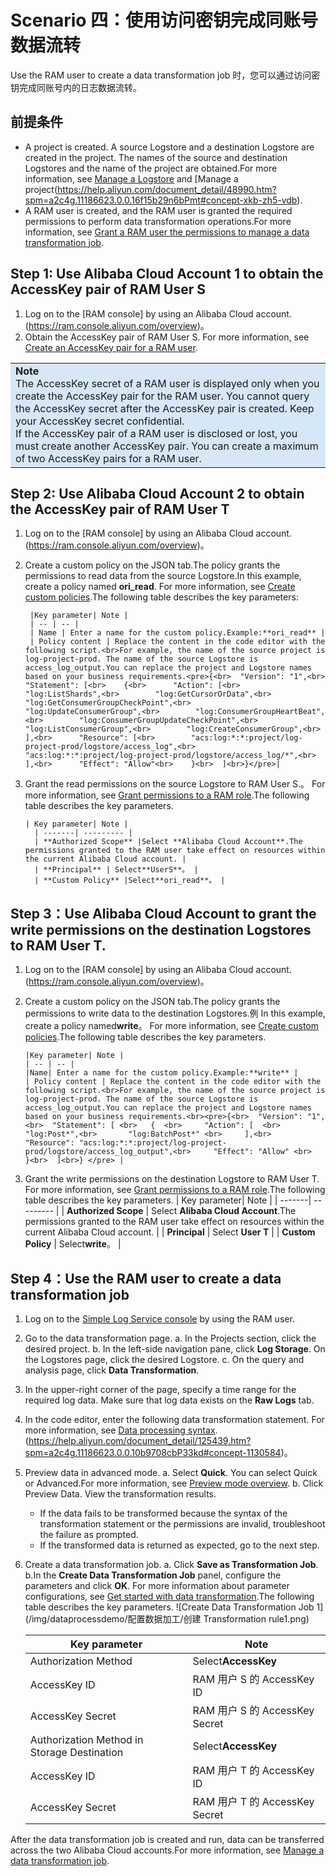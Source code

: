 # Scenario 四：使用访问密钥完成同账号数据流转

Use the RAM user to create a data transformation job 时，您可以通过访问密钥完成同账号内的日志数据流转。

## 前提条件

- A project is created. A source Logstore and a destination Logstore are created in the project. The names of the source and destination Logstores and the name of the project are obtained.For more information, see [Manage a Logstore](https://help.aliyun.com/document_detail/48984.htm?spm=a2c4g.11186623.0.0.16f17934Z4NUG1#concept-mxk-414-vdb) and [Manage a project(https://help.aliyun.com/document_detail/48990.htm?spm=a2c4g.11186623.0.0.16f15b29n6bPmt#concept-xkb-zh5-vdb).
- A RAM user is created, and the RAM user is granted the required permissions to perform data transformation operations.For more information, see [Grant a RAM user the permissions to manage a data transformation job](https://help.aliyun.com/document_detail/125779.htm?spm=a2c4g.11186623.0.0.16f129dbREi77F#task-2005445).

## Step 1: Use Alibaba Cloud Account 1 to obtain the AccessKey pair of RAM User S

1. Log on to the [RAM console] by using an Alibaba Cloud account.(https://ram.console.aliyun.com/overview)。
2. Obtain the AccessKey pair of RAM User S.
For more information, see [Create an AccessKey pair for a RAM user](https://help.aliyun.com/document_detail/215905.htm?spm=a2c4g.11186623.0.0.2f5c4bebZ0UBih#task-188766).
 <table><tr><td bgcolor="#d6e7f8"><b>Note</b><br> The AccessKey secret of a RAM user is displayed only when you create the AccessKey pair for the RAM user. You cannot query the AccessKey secret after the AccessKey pair is created. Keep your AccessKey secret confidential.<br>If the AccessKey pair of a RAM user is disclosed or lost, you must create another AccessKey pair. You can create a maximum of two AccessKey pairs for a RAM user.  </td></tr></table>

## Step 2: Use Alibaba Cloud Account 2 to obtain the AccessKey pair of RAM User T

1.  Log on to the [RAM console] by using an Alibaba Cloud account.(https://ram.console.aliyun.com/overview)。
2.  Create a custom policy on the JSON tab.The policy grants the permissions to read data from the source Logstore.In this example, create a policy named **ori_read**.
    For more information, see [Create custom policies](https://help.aliyun.com/document_detail/93733.htm?spm=a2c4g.11186623.0.0.16f11ff58fILkp#task-2149286).The following table describes the key parameters:

         |Key parameter| Note |
         | -- | -- |
         | Name | Enter a name for the custom policy.Example:**ori_read** |
         | Policy content | Replace the content in the code editor with the following script.<br>For example, the name of the source project is log-project-prod. The name of the source Logstore is access_log_output.You can replace the project and Logstore names based on your business requirements.<pre>{<br>  "Version": "1",<br>  "Statement": [<br>    {<br>      "Action": [<br>        "log:ListShards",<br>        "log:GetCursorOrData",<br>        "log:GetConsumerGroupCheckPoint",<br>        "log:UpdateConsumerGroup",<br>        "log:ConsumerGroupHeartBeat",<br>        "log:ConsumerGroupUpdateCheckPoint",<br>        "log:ListConsumerGroup",<br>        "log:CreateConsumerGroup",<br>      ],<br>      "Resource": [<br>        "acs:log:*:*:project/log-project-prod/logstore/access_log",<br>        "acs:log:*:*:project/log-project-prod/logstore/access_log/*",<br>      ],<br>      "Effect": "Allow"<br>    }<br>  ]<br>}</pre>|

3.  Grant the read permissions on the source Logstore to RAM User S.。
    For more information, see [Grant permissions to a RAM role](https://help.aliyun.com/document_detail/116147.htm?spm=a2c4g.11186623.0.0.16f12d7ayYMcWn#task-187801).The following table describes the key parameters.

        | Key parameter| Note |
          | -------| --------- |
          | **Authorized Scope** |Select **Alibaba Cloud Account**.The permissions granted to the RAM user take effect on resources within the current Alibaba Cloud account. |
          | **Principal** | Select**UserS**。 |
          | **Custom Policy** |Select**ori_read**。 |

## Step 3：Use Alibaba Cloud Account to grant the write permissions on the destination Logstores to RAM User T.

1.  Log on to the [RAM console] by using an Alibaba Cloud account.(https://ram.console.aliyun.com/overview)。
2.  Create a custom policy on the JSON tab.The policy grants the permissions to write data to the destination Logstores.例 In this example, create a policy named**write**。
    For more information, see [Create custom policies](https://help.aliyun.com/document_detail/93733.htm?spm=a2c4g.11186623.0.0.720664a1umWb1J#task-2149286).The following table describes the key parameters.

        |Key parameter| Note |
        | -- | -- |
        |Name| Enter a name for the custom policy.Example:**write** |
        | Policy content | Replace the content in the code editor with the following script.<br>For example, the name of the source project is log-project-prod. The name of the source Logstore is access_log_output.You can replace the project and Logstore names based on your business requirements.<br><pre>{<br>  "Version": "1", <br>  "Statement": [ <br>   {  <br>     "Action": [  <br>       "log:Post*",<br>       "log:BatchPost*" <br>     ],<br>     "Resource": "acs:log:*:*:project/log-project-prod/logstore/access_log_output",<br>     "Effect": "Allow" <br>   }<br>  ]<br>} </pre> |

3.  Grant the write permissions on the destination Logstore to RAM User T.
    For more information, see [Grant permissions to a RAM role](https://help.aliyun.com/document_detail/116147.htm?spm=a2c4g.11186623.0.0.16f12d7ayYMcWn#task-187801).The following table describes the key parameters.
    | Key parameter| Note |
    | -------| --------- |
    | **Authorized Scope** | Select **Alibaba Cloud Account**.The permissions granted to the RAM user take effect on resources within the current Alibaba Cloud account. |
    | **Principal** | Select **User T** |
    | **Custom Policy** | Select**write**。 |

## Step 4：Use the RAM user to create a data transformation job

1. Log on to the [Simple Log Service console](https://sls.console.aliyun.com/?spm=a2c4g.11186623.0.0.10b94450uwe8VN) by using the RAM user.
2. Go to the data transformation page.
   a. In the Projects section, click the desired project.
   b. In the left-side navigation pane, click **Log Storage**. On the Logstores page, click the desired Logstore.
   c. On the query and analysis page, click **Data Transformation**.
3. In the upper-right corner of the page, specify a time range for the required log data.
   Make sure that log data exists on the **Raw Logs** tab.
4. In the code editor, enter the following data transformation statement.
   For more information, see [Data processing syntax](https://help.aliyun.com/document_detail/125439.htm?spm=a2c4g.11186623.0.0.10b9708cbP33kd#concept-1130584).(https://help.aliyun.com/document_detail/125439.htm?spm=a2c4g.11186623.0.0.10b9708cbP33kd#concept-1130584)。
5. Preview data in advanced mode.
   a. Select **Quick**.
   You can select Quick or Advanced.For more information, see [Preview mode overview](https://help.aliyun.com/document_detail/175654.htm?spm=a2c4g.11186623.0.0.10b9708cCzGvXG#task-2565077).
   b. Click Preview Data.
   View the transformation results.

   - If the data fails to be transformed because the syntax of the transformation statement or the permissions are invalid, troubleshoot the failure as prompted.
   - If the transformed data is returned as expected, go to the next step.

6. Create a data transformation job.
   a. Click **Save as Transformation Job**.
   b.In the **Create Data Transformation Job** panel, configure the parameters and click **OK**.
   For more information about parameter configurations, see [Get started with data transformation](https://help.aliyun.com/document_detail/140895.htm?spm=a2c4g.11186623.0.0.10b94b411wYwnX#task-2316153).The following table describes the key parameters.
   ![Create Data Transformation Job 1](/img/dataprocessdemo/配置数据加工/创建 Transformation rule1.png)

   | Key parameter                               | Note                           |
   | ------------------------------------------- | ------------------------------ |
   | Authorization Method                        | Select**AccessKey**            |
   | AccessKey ID                                | RAM 用户 S 的 AccessKey ID     |
   | AccessKey Secret                            | RAM 用户 S 的 AccessKey Secret |
   | Authorization Method in Storage Destination | Select**AccessKey**            |
   | AccessKey ID                                | RAM 用户 T 的 AccessKey ID     |
   | AccessKey Secret                            | RAM 用户 T 的 AccessKey Secret |

After the data transformation job is created and run, data can be transferred across the two Alibaba Cloud accounts.For more information, see [Manage a data transformation job](https://help.aliyun.com/document_detail/128744.htm?spm=a2c4g.11186623.0.0.10b92b0d2iORzE#task-1580295).
